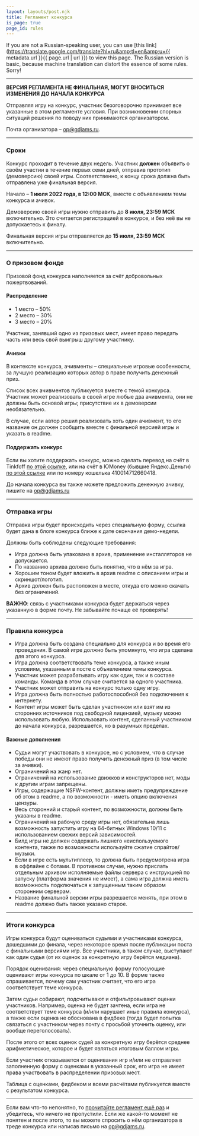 ```yaml
---
layout: layouts/post.njk
title: Регламент конкурса
is_page: true
page_id: rules
---
```


If you are not a Russian-speaking user, you can use [this link](https://translate.google.com/translate?hl=ru&amp;tl=en&amp;u={{ metadata.url }}{{ page.url | url }}) to view this page. The Russian version is basic, because machine translation can distort the essence of some rules. Sorry!

<hr />

**ВЕРСИЯ РЕГЛАМЕНТА НЕ ФИНАЛЬНАЯ, МОГУТ ВНОСИТЬСЯ ИЗМЕНЕНИЯ ДО НАЧАЛА КОНКУРСА**

Отправляя игру на конкурс, участник безоговорочно принимает все указанные в этом регламенте условия. При возникновении спорных ситуаций решения по поводу них принимаются организатором.

Почта организатора – [op@gdjams.ru](mailto:op@gdjams.ru).

<hr />

### Сроки

Конкурс проходит в течение двух недель. Участник **должен** объявить о своём участии в течение первых семи дней, отправив прототип (демоверсию) своей игры. Соответственно, к концу срока должна быть отправлена уже финальная версия.

Начало – **1 июля 2022 года, в 12:00 МСК**, вместе с объявлением темы конкурса и ачивок.

Демоверсию своей игры нужно отправить до **8 июля, 23:59 МСК** включительно. Это считается регистрацией в конкурсе, и без неё вы не допускаетесь к финалу.

Финальная версия игры отправляется до **15 июля, 23:59 МСК** включительно.

<hr />

### О призовом фонде

Призовой фонд конкурса наполняется за счёт добровольных пожертвований.

#### Распределение

- 1 место – 50%
- 2 место – 30%
- 3 место – 20%

Участник, занявший одно из призовых мест, имеет право передать часть или весь свой выигрыш другому участнику.

#### Ачивки

В контексте конкурса, ачивменты – специальные игровые особенности, за лучшую реализацию которых автор в праве получить денежный приз.

Список всех ачивментов публикуется вместе с темой конкурса. Участник может реализовать в своей игре любые два ачивмента, они не должны быть основой игры; присутствие их в демоверсии необязательно.

В случае, если автор решил реализовать хоть один ачивмент, то его название он должен сообщить вместе с финальной версией игры и указать в readme.

#### Поддержать конкурс

Если вы хотите поддержать конкурс, можно сделать перевод на счёт в Tinkfoff [по этой ссылке](https://www.tinkoff.ru/cf/8h15SpKZiav), или на счёт в ЮMoney (бывшие Яндекс.Деньги) [по этой ссылке](https://yoomoney.ru/to/410014712660418) или по номеру кошелька 410014712660418.

До начала конкурса вы также можете предложить денежную ачивку, пишите на [op@gdjams.ru](mailto:op@gdjams.ru)

<hr />

### Отправка игры

Отправка игры будет происходить через специальную форму, ссылка будет дана в блоге конкурса ближе к дате окончания демо-недели.

Должны быть соблюдены следующие требования:

- Игра должна быть упакована в архив, применение инсталляторов не допускается.
- По названию архива должно быть понятно, что в нём за игра.
- Хорошим тоном будет вложить в архив readme с описанием игры и скриншот/логотип.
- Архив должен быть расположен в месте, откуда его можно скачать без ограничений.

**ВАЖНО**: связь с участниками конкурса будет держаться через указанную в форме почту. Не забывайте почаще её проверять!

<hr />

### Правила конкурса

- Игра должна быть создана специально для конкурса и во время его проведения. В самой игре должно быть упомянуто, что игра сделана для этого конкурса.
- Игра должна соответствовать теме конкурса, а также иным условиям, указанным в посте с объявлением темы конкурса.
- Участник может разрабатывать игру как один, так и в составе команды. Команда в этом случае считается за одного участника.
- Участник может отправить на конкурс только одну игру.
- Игра должна быть полностью работоспособной без подключения к интернету.
- Контент игры может быть сделан участником или взят им из сторонних источников под свободной лицензией, музыку можно использовать любую. Использовать контент, сделанный участником до начала конкурса, разрешается, но в разумных пределах.

#### Важные дополнения

- Судьи могут участвовать в конкурсе, но с условием, что в случае победы они не имеют право получить денежный приз (в том числе за ачивки).
- Ограничений на жанр нет.
- Ограничений на использование движков и конструкторов нет, моды к другим играм запрещены.
- Игры, содержащие NSFW-контент, должны иметь предупреждение об этом в readme, а по возможности - иметь опцию включения цензуры.
- Весь сторонний и старый контент, по возможности, должны быть указаны в readme.
- Ограничений на рабочую среду игры нет, обязательна лишь возможность запустить игру на 64-битных Windows 10/11 с использованием свежих версий зависимостей.
- Билд игры не должен содержать лишнего неиспользуемого контента, также по возможности используйте сжатие спрайтов/музыки.
- Если в игре есть мультиплеер, то должна быть предусмотрена игра в оффлайне с ботами. В противном случае, нужно прислать отдельным архивом исполняемые файлы сервера с инструкцией по запуску (платформа значения не имеет), а сама игра должна иметь возможность подключаться к запущенным таким образом сторонним серверам.
- Название финальной версии игры разрешается менять, при этом в readme должно быть также указано старое.

<hr />

### Итоги конкурса

Игры конкурса будут оцениваться судьями и участниками конкурса, дошедшими до финала, через некоторое время после публикации поста с финальными версиями игр. Все участники, в таком случае, выступают как один судья (от их оценок за конкретную игру берётся медиана).

Порядок оценивания: через специальную форму голосующие оценивают игры конкурса по шкале от 1 до 10. В форме также спрашивается, почему сам участник считает, что его игра соответствует теме конкурса.

Затем судьи собирают, подсчитывают и отфильтровывают оценки участников. Например, оценка не будет зачтена, если игра не соответствует теме конкурса (и/или нарушает иные правила конкурса), а также если оценка не обоснована в фидбеке (тогда будет попытка связаться с участником через почту с просьбой уточнить оценку, или вообще переголосовать).

После этого от всех оценок судей за конкретную игру берётся среднее арифметическое, которое и будет являться итоговым баллом игры.

Если участник отказывается от оценивания игр и/или не отправляет заполненную форму с оценками в указанный срок, его игра не имеет права участвовать в распределении призовых мест.

Таблица с оценками, фидбеком и всеми расчётами публикуется вместе с результатом конкурса.

<hr />

Если вам что-то непонятно, то [прочитайте регламент ещё раз](#rules) и убедитесь, что ничего не пропустили. Если же какой-то момент не понятен и после этого, то вы можете спросить о нём организатора в треде конкурса или написав письмо на [op@gdjams.ru](mailto:op@gdjams.ru).
